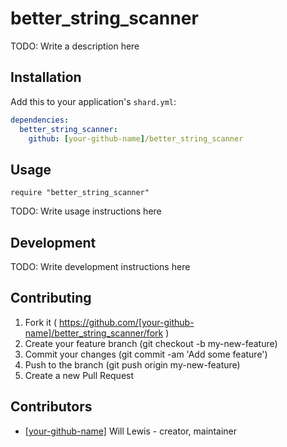 # better_string_scanner

TODO: Write a description here

## Installation

Add this to your application's `shard.yml`:

```yaml
dependencies:
  better_string_scanner:
    github: [your-github-name]/better_string_scanner
```

## Usage

```crystal
require "better_string_scanner"
```

TODO: Write usage instructions here

## Development

TODO: Write development instructions here

## Contributing

1. Fork it ( https://github.com/[your-github-name]/better_string_scanner/fork )
2. Create your feature branch (git checkout -b my-new-feature)
3. Commit your changes (git commit -am 'Add some feature')
4. Push to the branch (git push origin my-new-feature)
5. Create a new Pull Request

## Contributors

- [[your-github-name]](https://github.com/[your-github-name]) Will Lewis - creator, maintainer
